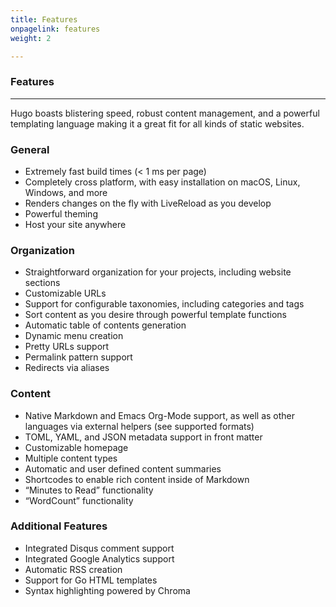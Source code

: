 ```yaml
---
title: Features
onpagelink: features
weight: 2

---
```


### **Features**
--------

Hugo boasts blistering speed, robust content management, and a powerful templating language making it a great fit for all kinds of static websites.


### General

*   Extremely fast build times (< 1 ms per page)
*   Completely cross platform, with easy installation on macOS, Linux, Windows, and more
*   Renders changes on the fly with LiveReload as you develop
*   Powerful theming
*   Host your site anywhere

### Organization

*   Straightforward organization for your projects, including website sections
*   Customizable URLs
*   Support for configurable taxonomies, including categories and tags
*   Sort content as you desire through powerful template functions
*   Automatic table of contents generation
*   Dynamic menu creation
*   Pretty URLs support
*   Permalink pattern support
*   Redirects via aliases

### Content

*   Native Markdown and Emacs Org-Mode support, as well as other languages via external helpers (see supported formats)
*   TOML, YAML, and JSON metadata support in front matter
*   Customizable homepage
*   Multiple content types
*   Automatic and user defined content summaries
*   Shortcodes to enable rich content inside of Markdown
*   “Minutes to Read” functionality
*   “WordCount” functionality

### Additional Features

*   Integrated Disqus comment support
*   Integrated Google Analytics support
*   Automatic RSS creation
*   Support for Go HTML templates
*   Syntax highlighting powered by Chroma
